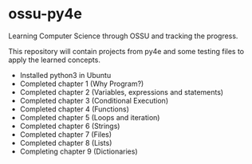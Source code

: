 # ossu-py4e

Learning Computer Science through OSSU and tracking the progress.

This repository will contain projects from py4e and some testing files to apply the learned concepts.

- Installed python3 in Ubuntu
- Completed chapter 1 (Why Program?)
- Completed chapter 2 (Variables, expressions and statements)
- Completed chapter 3 (Conditional Execution)
- Completed chapter 4 (Functions)
- Completed chapter 5 (Loops and iteration)
- Completed chapter 6 (Strings)
- Completed chapter 7 (Files)
- Completed chapter 8 (Lists)
- Completing chapter 9 (Dictionaries)
